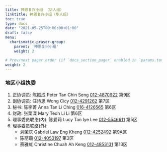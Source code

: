 ```yaml
---
title: 神恩复兴小组 （华人组）
linktitle: 神恩复兴小组（华人组）
toc: true
type: docs
date: "2021-05-25T00:00:00+01:00"
draft: false
menu:
  charismatic-prayer-group:
    parent: '神恩复兴小组'
    weight: 2

# Prev/next pager order (if `docs_section_pager` enabled in `params.toml`)
weight: 2
---
```


### 地区小组执委

1. 正协调员: 陈振成 Peter Tan Chin Seng [012-4870922](tel:0124870922) 第9区                          
2. 副协调员: 汪诗思  Wong Cicy [012-4291262](tel:0124291262) 第7区
3. 秘书: 陈李菁 Anna Tan Li Ching [016-4126565](tel:0164126565) 第6区                      
4. 财政: 张栗溧 Mary Teoh Li Li 第6区       
5. 理事委员联络(内): 陈爱莉 Lucy Tan Iye Lee [012-5546611](tel:0125546611) 第5区
6. 理事委员联络(外):
   - 刘荣庆 Gabriel Law Eng Kheng [012-4252492](tel:0124252492) 第9A区
   - 陈丽珊 [012-4053197](tel:0124053197) 第3区
   - 蔡雅虹 Christine Chuah Ah Keng [012-4853131](tel:0124853131) 第13区
